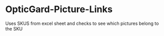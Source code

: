 # OpticGard-Picture-Links
Uses SKUS from excel sheet and checks to see which pictures belong to the SKU

